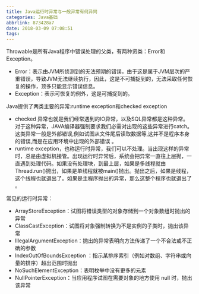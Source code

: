 ```yaml
---
title: Java运行时异常与一般异常有何异同
categories: Java基础
abbrlink: 873428a7
date: 2018-03-09 07:08:51
tags:
---
```


Throwable是所有Java程序中错误处理的父类，有两种资类：Error和Exception。

- Error：表示由JVM所侦测到的无法预期的错误，由于这是属于JVM层次的严重错误，导致JVM无法继续执行，因此，这是不可捕捉到的，无法采取任何恢复的操作，顶多只能显示错误信息。
- Exception：表示可恢复的例外，这是可捕捉到的。 

Java提供了两类主要的异常:runtime exception和checked exception 

- checked 异常也就是我们经常遇到的IO异常，以及SQL异常都是这种异常。对于这种异常，JAVA编译器强制要求我们必需对出现的这些异常进行catch。这类异常一般是外部错误,例如试图从文件尾后读取数据等,这并不是程序本身的错误,而是在应用环境中出现的外部错误 。
- runtime exception，也称运行时异常，我们可以不处理。当出现这样的异常时，总是由虚拟机接管。出现运行时异常后，系统会把异常一直往上层抛，一直遇到处理代码。如果没有处理块，到最上层，如果是多线程就由Thread.run()抛出，如果是单线程就被main()抛出。抛出之后，如果是线程，这个线程也就退出了。如果是主程序抛出的异常，那么这整个程序也就退出了 。

<!-- more --> 

常见的运行时异常：

- ArrayStoreException：试图将错误类型的对象存储到一个对象数组时抛出的异常
- ClassCastException：试图将对象强制转换为不是实例的子类时，抛出该异常 
- IllegalArgumentException：抛出的异常表明向方法传递了一个不合法或不正确的参数
- IndexOutOfBoundsException ：指示某排序索引（例如对数组、字符串或向量的排序）超出范围时抛出 
- NoSuchElementException：表明枚举中没有更多的元素 
- NullPointerException：当应用程序试图在需要对象的地方使用 null 时，抛出该异常 